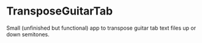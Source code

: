 # TransposeGuitarTab
Small (unfinished but functional) app to transpose guitar tab text files up or down semitones.
